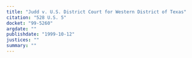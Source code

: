 ```yaml
---
title: "Judd v. U.S. District Court for Western District of Texas"
citation: "528 U.S. 5"
docket: "99-5260"
argdate: ""
publishdate: "1999-10-12"
justices: ""
summary: ""
---
```


